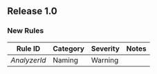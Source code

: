 ﻿## Release 1.0

### New Rules

Rule ID | Category | Severity | Notes
--------|----------|----------|--------------------
$AnalyzerId$  |  Naming  |  Warning | 



